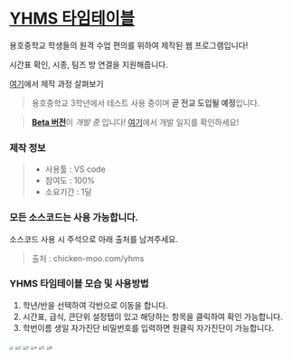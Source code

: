 # [YHMS 타임테이블](https://chicken-moo.com/yhms)
 용호중학교 학생들의 원격 수업 편의를 위하여 제작된 웹 프로그램입니다!

 시간표 확인, 시종, 팀즈 방 연결을 지원해줍니다.

 [여기](https://chicken-moo.com/img/projects/yhtt.pdf)에서 제작 과정 살펴보기




 > 용호중학교 3학년에서 테스트 사용 중이며 **곧 전교 도입될 예정**입니다.


 > [**Beta 버전**](https://chicken-moo.com/yhms/beta)이 *개발 중* 입니다! [여기](https://www.notion.so/6d9362d9f0ae4d2387bcfa2bc7e0e833?v=8fbedecb5a9d46c1b3b1ee8848cfce87)에서 개발 일지를 확인하세요!





 ### 제작 정보

 > - 사용툴 : VS code
 > - 참여도 : 100%
 > - 소요기간 : 1달





### 모든 소스코드는 사용 가능합니다.

소스코드 사용 시 주석으로 아래 출처를 남겨주세요.

> 출처 : chicken-moo.com/yhms





### YHMS 타임테이블 모습 및 사용방법

1. 학년/반을 선택하여 각반으로 이동을 합니다.
2. 시간표, 급식, 큰단위 설정탭이 있고 해당하는 항목을 클릭하여 확인 가능합니다.
3. 학번이름 생일 자가진단 비밀번호를 입력하면 원클릭 자가진단이 가능합니다.

<img src="https://chicken-moo.com/files/img/readme/yhtt/1.png" alt="1" style="zoom:30%;" />



<img src="https://chicken-moo.com/files/img/readme/yhtt/2.png" alt="2" style="zoom:40%;" />



<img src="https://chicken-moo.com/files/img/readme/yhtt/3.png" alt="3" style="zoom:40%;" />



<img src="https://chicken-moo.com/files/img/readme/yhtt/4.png" alt="4" style="zoom:40%;" />

<img src="https://chicken-moo.com/files/img/readme/yhtt/5.png" alt="5" style="zoom:40%;" />



<img src="https://chicken-moo.com/files/img/readme/yhtt/6.png" alt="6" style="zoom:40%;" />



